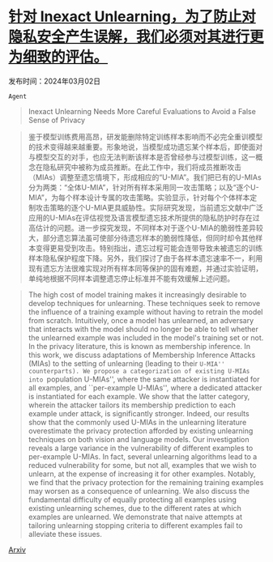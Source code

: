 # [针对 Inexact Unlearning，为了防止对隐私安全产生误解，我们必须对其进行更为细致的评估。](https://arxiv.org/abs/2403.01218)

发布时间：2024年03月02日

`Agent`

> Inexact Unlearning Needs More Careful Evaluations to Avoid a False Sense of Privacy

> 鉴于模型训练费用高昂，研发能删除特定训练样本影响而不必完全重训模型的技术变得越来越重要。形象地说，当模型成功遗忘某个样本后，即使面对与模型交互的对手，也应无法判断该样本是否曾经参与过模型训练，这一概念在隐私研究中被称为成员推断。在此工作中，我们将成员推断攻击（MIAs）调整至遗忘情境下，形成相应的“U-MIA”。我们把已有的U-MIAs分为两类：“全体U-MIA”，针对所有样本采用同一攻击策略；以及“逐个U-MIA”，为每个样本设计专属的攻击策略。实验显示，针对每个个体样本定制攻击策略的逐个U-MIA更具威胁性。实际研究发现，当前遗忘文献中广泛应用的U-MIAs在评估视觉及语言模型遗忘技术所提供的隐私防护时存在过高估计的问题。进一步探究发现，不同样本对于逐个U-MIA的脆弱性差异较大，部分遗忘算法虽可使部分待遗忘样本的脆弱性降低，但同时却令其他样本变得更易受到攻击。特别指出，遗忘过程可能会连带导致未被遗忘的训练样本隐私保护程度下降。另外，我们探讨了由于各样本遗忘速率不一，利用现有遗忘方法很难实现对所有样本同等保护的固有难题，并通过实验证明，单纯地根据不同样本调整遗忘停止标准并不能有效缓解上述问题。

> The high cost of model training makes it increasingly desirable to develop techniques for unlearning. These techniques seek to remove the influence of a training example without having to retrain the model from scratch. Intuitively, once a model has unlearned, an adversary that interacts with the model should no longer be able to tell whether the unlearned example was included in the model's training set or not. In the privacy literature, this is known as membership inference. In this work, we discuss adaptations of Membership Inference Attacks (MIAs) to the setting of unlearning (leading to their ``U-MIA'' counterparts). We propose a categorization of existing U-MIAs into ``population U-MIAs'', where the same attacker is instantiated for all examples, and ``per-example U-MIAs'', where a dedicated attacker is instantiated for each example. We show that the latter category, wherein the attacker tailors its membership prediction to each example under attack, is significantly stronger. Indeed, our results show that the commonly used U-MIAs in the unlearning literature overestimate the privacy protection afforded by existing unlearning techniques on both vision and language models. Our investigation reveals a large variance in the vulnerability of different examples to per-example U-MIAs. In fact, several unlearning algorithms lead to a reduced vulnerability for some, but not all, examples that we wish to unlearn, at the expense of increasing it for other examples. Notably, we find that the privacy protection for the remaining training examples may worsen as a consequence of unlearning. We also discuss the fundamental difficulty of equally protecting all examples using existing unlearning schemes, due to the different rates at which examples are unlearned. We demonstrate that naive attempts at tailoring unlearning stopping criteria to different examples fail to alleviate these issues.

[Arxiv](https://arxiv.org/abs/2403.01218)
